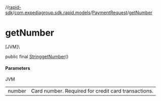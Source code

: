 //[rapid-sdk](../../../index.md)/[com.expediagroup.sdk.rapid.models](../index.md)/[PaymentRequest](index.md)/[getNumber](get-number.md)

# getNumber

[JVM]\

public final [String](https://docs.oracle.com/javase/8/docs/api/java/lang/String.html)[getNumber](get-number.md)()

#### Parameters

JVM

| | |
|---|---|
| number | Card number. Required for credit card transactions. |
